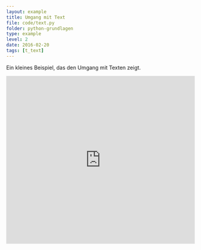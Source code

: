 ```yaml
---
layout: example
title: Umgang mit Text
file: code/text.py
folder: python-grundlagen
type: example
level: 2
date: 2016-02-20
tags: [t_text]
---
```


Ein kleines Beispiel, das den Umgang mit Texten zeigt.

<iframe src="https://trinket.io/embed/python/6a9e7df95e" width="100%" height="450" frameborder="0" marginwidth="0" marginheight="0" allowfullscreen></iframe>
